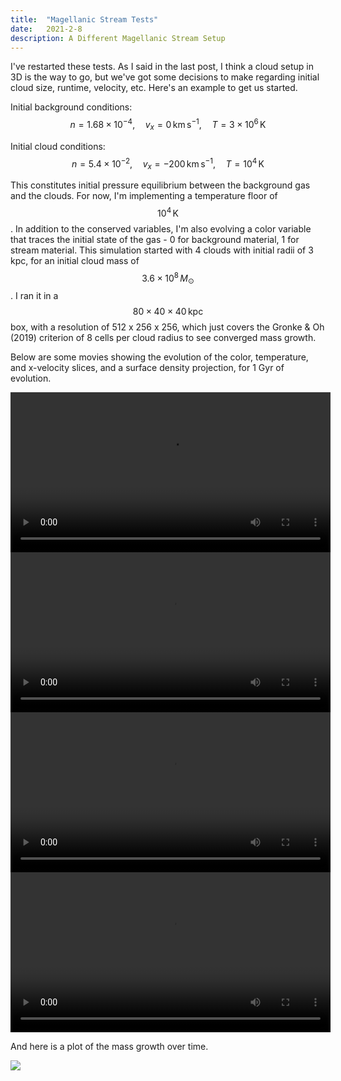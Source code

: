 ```yaml
---
title:  "Magellanic Stream Tests"
date:   2021-2-8
description: A Different Magellanic Stream Setup
---
```


I've restarted these tests. As I said in the last post, I think a cloud setup in 3D is the way to go, but we've got some decisions to make regarding initial cloud size, runtime, velocity, etc. Here's an example to get us started.

Initial background conditions:
$$n = 1.68\times10^{-4}, \quad v_x = 0\,\mathrm{km}\,\mathrm{s}^{-1}, \quad T = 3\times10^{6}\,\mathrm{K}$$

Initial cloud conditions:
$$n = 5.4\times10^{-2}, \quad v_x = -200 \,\mathrm{km}\,\mathrm{s}^{-1}, \quad T = 10^{4}\,\mathrm{K}$$

This constitutes initial pressure equilibrium between the background gas and the clouds. For now, I'm implementing a temperature floor of $$10^{4}\,\mathrm{K}$$. In addition to the conserved variables, I'm also evolving a color variable that traces the initial state of the gas - 0 for background material, 1 for stream material. This simulation started with 4 clouds with initial radii of 3 kpc, for an initial cloud mass of $$3.6\times10^{8}\,M_\odot$$. I ran it in a $$80\times40\times40\,\mathrm{kpc}$$ box, with a resolution of 512 x 256 x 256, which just covers the Gronke & Oh (2019) criterion of 8 cells per cloud radius to see converged mass growth.

Below are some movies showing the evolution of the color, temperature, and x-velocity slices, and a surface density projection, for 1 Gyr of evolution.

<div style="text-align: center">
<video src="{{ site.url }}assets/movies/2021-February/cslice.mov" width="512" height="256" controls preload></video>
</div>
<div style="text-align: center">
<video src="{{ site.url }}assets/movies/2021-February/Tslice.mov" width="512" height="256" controls preload></video>
</div>
<div style="text-align: center">
<video src="{{ site.url }}assets/movies/2021-February/vxslice.mov" width="512" height="256" controls preload></video>
</div>
<div style="text-align: center">
<video src="{{ site.url }}assets/movies/2021-February/sd_z.mov" width="512" height="256" controls preload></video>
</div>

And here is a plot of the mass growth over time.

<img src="{{ site.url }}assets/images/2021-February/entrainment.png">


